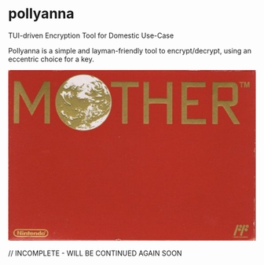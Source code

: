 # pollyanna
TUI-driven Encryption Tool for Domestic Use-Case

Pollyanna is a simple and layman-friendly tool to encrypt/decrypt, using an eccentric choice for a key.


![image](https://github.com/breddiesucks/pollyanna/blob/main/motherimg.jpg)

// INCOMPLETE - WILL BE CONTINUED AGAIN SOON